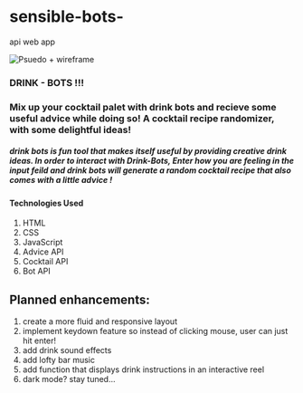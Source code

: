 # sensible-bots-
api web app

![Psuedo + wireframe](https://imgur.com/PaqAafW.png)


### DRINK - BOTS !!! ###
### Mix up your cocktail palet with drink bots and recieve some useful advice while doing so! A cocktail recipe randomizer, with some delightful ideas! 



##### drink bots is fun tool that makes itself useful by providing creative drink ideas. In order to interact with Drink-Bots, Enter how you are feeling in the input feild and drink bots will generate a random cocktail recipe that also comes with a little advice ! 





#### Technologies Used 
   1. HTML
   2. CSS
   3. JavaScript
   4. Advice API
   5. Cocktail API
   6. Bot API


## Planned enhancements:
1. create a more fluid and responsive layout
2. implement keydown feature so instead of clicking mouse, user can just hit enter! 
3. add drink sound effects
4. add lofty bar music 
5. add function that displays drink instructions in an interactive reel 
6. dark mode? stay tuned... 













